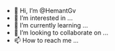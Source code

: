 - 👋 Hi, I’m @HemantGv
- 👀 I’m interested in ...
- 🌱 I’m currently learning ...
- 💞️ I’m looking to collaborate on ...
- 📫 How to reach me ...

<!---
HemantGv/HemantGv is a ✨ special ✨ repository because its `README.md` (this file) appears on your GitHub profile.
You can click the Preview link to take a look at your changes.
--->
